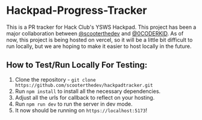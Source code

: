 # Hackpad-Progress-Tracker

This is a PR tracker for Hack Club's YSWS Hackpad. This project has been a major collaboration between [@scooterthedev](https://github.com/scooterthedev) and [@0CODERKID](https://github.com/0CODERKID). As of now, this project is being hosted on vercel, so it will be a little bit difficult to run locally, but we are hoping to make it easier to host locally in the future.

## How to Test/Run Locally For Testing:
1. Clone the repository - `git clone https://github.com/scooterthedev/hackpadtracker.git`
2. Run `npm install` to install all the necessary dependencies.
3. Adjust all the urls for callback to reflect on your hosting.
4. Run `npm run dev` to run the server in dev mode.
5. It now should be running on `https://localhost:5173`!
